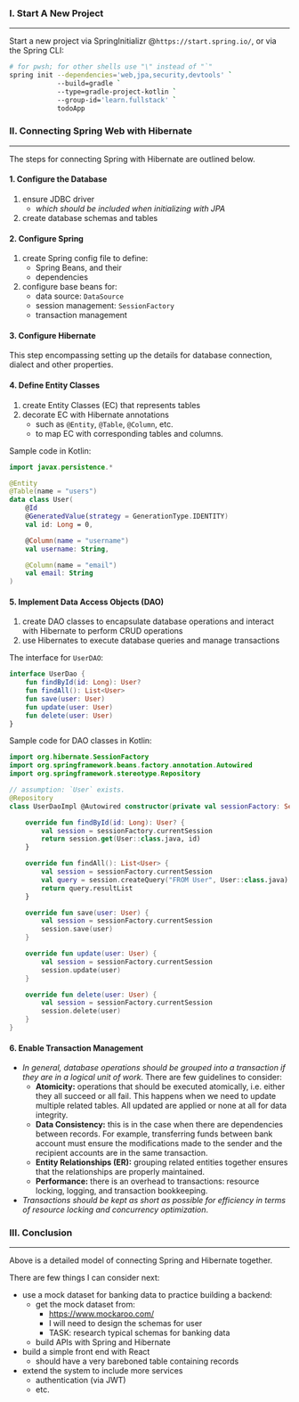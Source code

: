 
### I. Start A New Project
---

Start a new project via SpringInitializr @`https://start.spring.io/`, or via the Spring CLI:

```sh
# for pwsh; for other shells use "\" instead of "`"
spring init --dependencies='web,jpa,security,devtools' `
			--build=gradle `
			--type=gradle-project-kotlin `
			--group-id='learn.fullstack' `
			todoApp
```


### II. Connecting Spring Web with Hibernate
---

The steps for connecting Spring with Hibernate are outlined below.

#### 1. Configure the Database
1. ensure JDBC driver
	- *which should be included when initializing with JPA*
2. create database schemas and tables
 
#### 2. Configure Spring
1. create Spring config file to define:
	- Spring Beans, and their
	- dependencies
2. configure base beans for:
	- data source: `DataSource`
	- session management: `SessionFactory`
	- transaction management
  
#### 3. Configure Hibernate

This step encompassing setting up the details for database connection, dialect and other properties.

#### 4. Define Entity Classes

1. create Entity Classes (EC) that represents tables
2. decorate EC with Hibernate annotations
	- such as `@Entity`, `@Table`, `@Column`, etc.
	- to map EC with corresponding tables and columns.
 
Sample code in Kotlin:
```kotlin
import javax.persistence.*

@Entity
@Table(name = "users")
data class User(
    @Id
    @GeneratedValue(strategy = GenerationType.IDENTITY)
    val id: Long = 0,

    @Column(name = "username")
    val username: String,

    @Column(name = "email")
    val email: String
)
```

#### 5. Implement Data Access Objects (DAO)
1. create DAO classes to encapsulate database operations and interact with Hibernate to perform CRUD operations
2. use Hibernates to execute database queries and manage transactions

The interface for `UserDAO`:
```kotlin
interface UserDao {
    fun findById(id: Long): User?
    fun findAll(): List<User>
    fun save(user: User)
    fun update(user: User)
    fun delete(user: User)
}
```

Sample code for DAO classes in Kotlin:
```kotlin
import org.hibernate.SessionFactory
import org.springframework.beans.factory.annotation.Autowired
import org.springframework.stereotype.Repository

// assumption: `User` exists.
@Repository
class UserDaoImpl @Autowired constructor(private val sessionFactory: SessionFactory) : UserDao {

    override fun findById(id: Long): User? {
        val session = sessionFactory.currentSession
        return session.get(User::class.java, id)
    }

    override fun findAll(): List<User> {
        val session = sessionFactory.currentSession
        val query = session.createQuery("FROM User", User::class.java)
        return query.resultList
    }

    override fun save(user: User) {
        val session = sessionFactory.currentSession
        session.save(user)
    }

    override fun update(user: User) {
        val session = sessionFactory.currentSession
        session.update(user)
    }

    override fun delete(user: User) {
        val session = sessionFactory.currentSession
        session.delete(user)
    }
}
```

#### 6. Enable Transaction Management
- *In general, database operations should be grouped into a transaction if they are in a logical unit of work*. There are few guidelines to consider:
	- **Atomicity:** operations that should be executed atomically, i.e. either they all succeed or all fail. This happens when we need to update multiple related tables. All updated are applied or none at all for data integrity.
	- **Data Consistency:** this is in the case when there are dependencies between records. For example, transferring funds between bank account must ensure the modifications made to the sender and the recipient accounts are in the same transaction.
	- **Entity Relationships (ER):** grouping related entities together ensures that the relationships are properly maintained.
	- **Performance:** there is an overhead to transactions: resource locking, logging, and transaction bookkeeping.
- *Transactions should be kept as short as possible for efficiency in terms of resource locking and concurrency optimization*.


### III. Conclusion
---

Above is a detailed model of connecting Spring and Hibernate together.

There are few things I can consider next:

- use a mock dataset for banking data to practice building a backend:
	- get the mock dataset from:
		- https://www.mockaroo.com/
		- I will need to design the schemas for user
		- TASK: research typical schemas for banking data
	- build APIs with Spring and Hibernate
- build a simple front end with React
	- should have a very bareboned table containing records
- extend the system to include more services
	- authentication (via JWT)
	- etc.
 